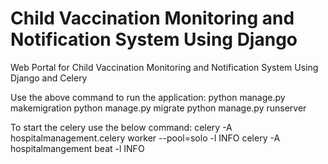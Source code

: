 # Child Vaccination Monitoring and Notification System Using Django
Web Portal for Child Vaccination Monitoring and Notification System Using Django and Celery

Use the above command to run the application:
   python manage.py makemigration
   python manage.py migrate
   python manage.py runserver

To start the celery use the below command:
   celery -A hospitalmanagement.celery worker --pool=solo -l INFO
   celery -A hospitalmangement beat -l INFO


